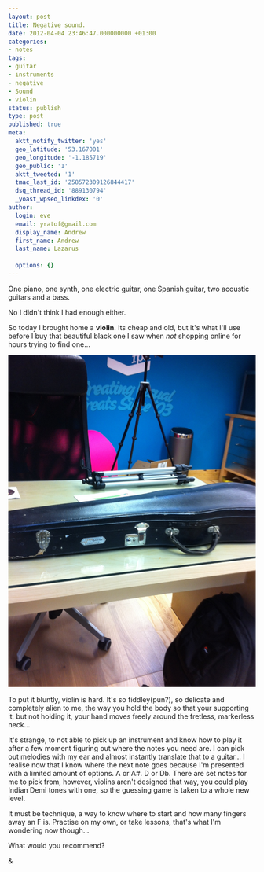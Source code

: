 ```yaml
---
layout: post
title: Negative sound.
date: 2012-04-04 23:46:47.000000000 +01:00
categories:
- notes
tags:
- guitar
- instruments
- negative
- Sound
- violin
status: publish
type: post
published: true
meta:
  aktt_notify_twitter: 'yes'
  geo_latitude: '53.167001'
  geo_longitude: '-1.185719'
  geo_public: '1'
  aktt_tweeted: '1'
  tmac_last_id: '258572309126844417'
  dsq_thread_id: '889130794'
  _yoast_wpseo_linkdex: '0'
author:
  login: eve
  email: yratof@gmail.com
  display_name: Andrew
  first_name: Andrew
  last_name: Lazarus

  options: {}
---
```

<p>One piano, one synth, one electric guitar, one Spanish guitar, two acoustic guitars and a bass.</p>
<p>No I didn't think I had enough either.</p>
<p>So today I brought home a <strong>violin</strong>. Its cheap and old, but it's what I'll use before I buy that beautiful black one I saw when <em>not</em> shopping online for hours trying to find one...</p>
<p><img src="/assets/imgs/20120405-004814.jpg" alt="20120405-004814.jpg" class="alignnone size-full" /></p>
<p>To put it bluntly, violin is hard. It's so fiddley(pun?), so delicate and completely alien to me, the way you hold the body so that your supporting it, but not holding it, your hand moves freely around the fretless, markerless neck...</p>
<p>It's strange, to not able to pick up an instrument and know how to play it after a few moment figuring out where the notes you need are. I can pick out melodies with my ear and almost instantly translate that to a guitar... I realise now that I know where the next note goes because I'm presented with a limited amount of options. A or A#. D or Db. There are set notes for me to pick from, however, violins aren't designed that way, you could play Indian Demi tones with one, so the guessing game is taken to a whole new level.</p>
<p>It must be technique, a way to know where to start and how many fingers away an F is. Practise on my own, or take lessons, that's what I'm wondering now though...</p>
<p>What would you recommend?</p>
<p>&</p>
